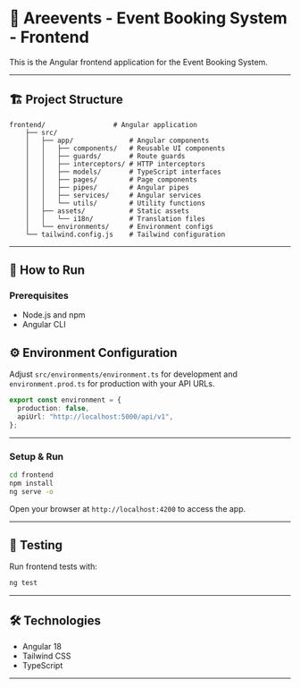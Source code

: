 # 📅 Areevents - Event Booking System - Frontend

This is the Angular frontend application for the Event Booking System.

---

## 🏗️ Project Structure

```
frontend/                 # Angular application
    ├── src/
    │   ├── app/              # Angular components
    │   │   ├── components/   # Reusable UI components
    │   │   ├── guards/       # Route guards
    │   │   ├── interceptors/ # HTTP interceptors
    │   │   ├── models/       # TypeScript interfaces
    │   │   ├── pages/        # Page components
    │   │   ├── pipes/        # Angular pipes
    │   │   ├── services/     # Angular services
    │   │   └── utils/        # Utility functions
    │   ├── assets/           # Static assets
    │   │   └── i18n/         # Translation files
    │   └── environments/     # Environment configs
    └── tailwind.config.js    # Tailwind configuration
```

---

## 🚀 How to Run

### Prerequisites

- Node.js and npm
- Angular CLI

## ⚙️ Environment Configuration

Adjust `src/environments/environment.ts` for development and `environment.prod.ts` for production with your API URLs.

```typescript
export const environment = {
  production: false,
  apiUrl: "http://localhost:5000/api/v1",
};
```

---
### Setup & Run

```bash
cd frontend
npm install
ng serve -o
```

Open your browser at `http://localhost:4200` to access the app.


---

## 🧪 Testing

Run frontend tests with:

```bash
ng test
```

---

## 🛠️ Technologies

- Angular 18
- Tailwind CSS
- TypeScript

---
